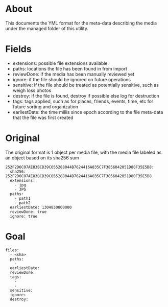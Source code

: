 # About

This documents the YML format for the meta-data describing the media under the managed folder of this utility.

# Fields

- extensions: possible file extensions available
- paths: locations the file has been found in from import
- reviewDone: if the media has been manually reviewed yet
- ignore: if the file should be ignored on future operations
- sensitive: if the file should be treated as potentially sensitive, such as weigh loss photos
- destroy: if the file is found, destroy if possible else log for destruction
- tags: tags applied, such as for places, friends, events, time, etc for future sorting and organization
- earliestDate: the time millis since epoch according to the file meta-data that the file was first created

# Original

The original format is 1 object per media file, with the media file labeled as an object based on its sha256 sum

```
252F2D6C07AE83BCD39C055288044B7624416A835C7F3856042051D80F35E5B8:
  sha256: 252F2D6C07AE83BCD39C055288044B7624416A835C7F3856042051D80F35E5B8
  extensions:
    - jpg
    - JPG
  paths:
    - path1 
    - path2 
  earliestDate: 1304830800000
  reviewDone: true
  ignore: true
```

# Goal
```
files:
  - <sha>
  paths:
    - 
  earliestDate: 
  reviewDone: 
  tags:
    -
    -
  sensitive:  
  ignore:
  destroy: 
```

